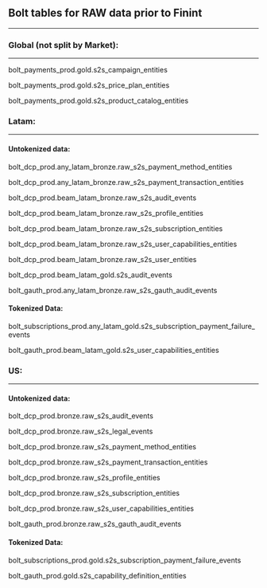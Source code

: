 ## Bolt tables for RAW data prior to Finint
---
### Global (not split by Market):
---
bolt_payments_prod.gold.s2s_campaign_entities

bolt_payments_prod.gold.s2s_price_plan_entities

bolt_payments_prod.gold.s2s_product_catalog_entities

### Latam:
---
#### Untokenized data:

bolt_dcp_prod.any_latam_bronze.raw_s2s_payment_method_entities

bolt_dcp_prod.any_latam_bronze.raw_s2s_payment_transaction_entities

bolt_dcp_prod.beam_latam_bronze.raw_s2s_audit_events

bolt_dcp_prod.beam_latam_bronze.raw_s2s_profile_entities

bolt_dcp_prod.beam_latam_bronze.raw_s2s_subscription_entities

bolt_dcp_prod.beam_latam_bronze.raw_s2s_user_capabilities_entities

bolt_dcp_prod.beam_latam_bronze.raw_s2s_user_entities

bolt_dcp_prod.beam_latam_gold.s2s_audit_events

bolt_gauth_prod.any_latam_bronze.raw_s2s_gauth_audit_events

#### Tokenized Data:

bolt_subscriptions_prod.any_latam_gold.s2s_subscription_payment_failure_events

bolt_gauth_prod.beam_latam_gold.s2s_user_capabilities_entities


### US:
---
#### Untokenized data:

bolt_dcp_prod.bronze.raw_s2s_audit_events

bolt_dcp_prod.bronze.raw_s2s_legal_events

bolt_dcp_prod.bronze.raw_s2s_payment_method_entities

bolt_dcp_prod.bronze.raw_s2s_payment_transaction_entities

bolt_dcp_prod.bronze.raw_s2s_profile_entities

bolt_dcp_prod.bronze.raw_s2s_subscription_entities

bolt_dcp_prod.bronze.raw_s2s_user_capabilities_entities

bolt_gauth_prod.bronze.raw_s2s_gauth_audit_events

#### Tokenized Data:

bolt_subscriptions_prod.gold.s2s_subscription_payment_failure_events

bolt_gauth_prod.gold.s2s_capability_definition_entities






